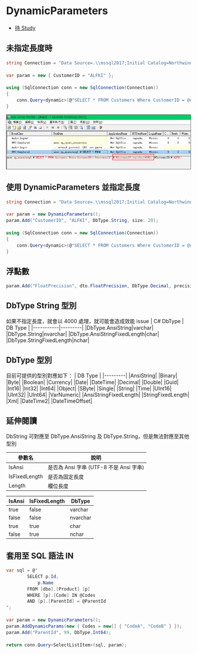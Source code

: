 # DynamicParameters

- [待 Study](https://dotblogs.com.tw/OldNick/2018/01/15/Dapper#INSERT%20statement)

## 未指定長度時

```csharp
string Connection = "Data Source=.\\mssql2017;Initial Catalog=Northwind;Integrated Security=True";

var param = new { CustomerID = "ALFKI" };

using (SqlConnection conn = new SqlConnection(Connection))
{
    conn.Query<dynamic>(@"SELECT * FROM Customers Where CustomerID = @customerId", param).Dump();
}
```

![Text](_images/01.png)

## 使用 DynamicParameters 並指定長度

```csharp
string Connection = "Data Source=.\\mssql2017;Initial Catalog=Northwind;Integrated Security=True";

var param = new DynamicParameters();
param.Add("CustomerID", "ALFKI", DbType.String, size: 20);

using (SqlConnection conn = new SqlConnection(Connection))
{
    conn.Query<dynamic>(@"SELECT * FROM Customers Where CustomerID = @customerId", param).Dump();
}
```

## 浮點數

```csharp
param.Add("FloatPrecision", dto.FloatPrecision, DbType.Decimal, precision: 18, scale: 10);
```

## DbType String 型別

如果不指定長度，就會以 4000 處理，就可能會造成效能 issue
| C# DbType | DB Type |
|-----------|---------|
|DbType.AnsiString|varchar|
|DbType.String|nvarchar|
|DbType.AnsiStringFixedLength|char|
|DbType.StringFixedLength|nchar|

## DbType 型別

目前可提供的型別對應如下：
| DB Type |
|---------|
|AnsiString|
|Binary|
|Byte|
|Boolean|
|Currency|
|Date|
|DateTime|
|Decimal|
|Double|
|Guid|
|Int16|
|Int32|
|Int64|
|Object|
|SByte|
|Single|
|String|
|Time|
|UInt16|
|UInt32|
|UInt64|
|VarNumeric|
|AnsiStringFixedLength|
|StringFixedLength|
|Xml|
|DateTime2|
|DateTimeOffset|

## 延伸閱讀

DbString 可對應至 DbType.AnsiString 及 DbType.String，但是無法對應至其他型別

| 參數名 | 說明 |
| ------ | ---- |
| IsAnsi | 是否為 Ansi 字串 (UTF-8 不是 Ansi 字串) |
| IsFixedLength | 是否為固定長度 |
| Length | 欄位長度 |

| IsAnsi      | IsFixedLength | DbType |
| ----------- | ------------- | ------ |
| true  | false | varchar |
| false | false | nvarchar |
| true  | true | char |
| false | true | nchar |


## 套用至 SQL 語法 IN

```csharp
var sql = @"
        SELECT p.Id,
            p.Name
        FROM [dbo].[Product] [p]
        WHERE [p].[Code] IN @Codes
        AND [p].[ParentId] = @ParentId
";

var param = new DynamicParameters();
param.AddDynamicParams(new { Codes = new[] { "CodeA", "CodeB" } });
param.Add("ParentId", 99, DbType.Int64);

return conn.Query<SelectListItem>(sql, param);
```